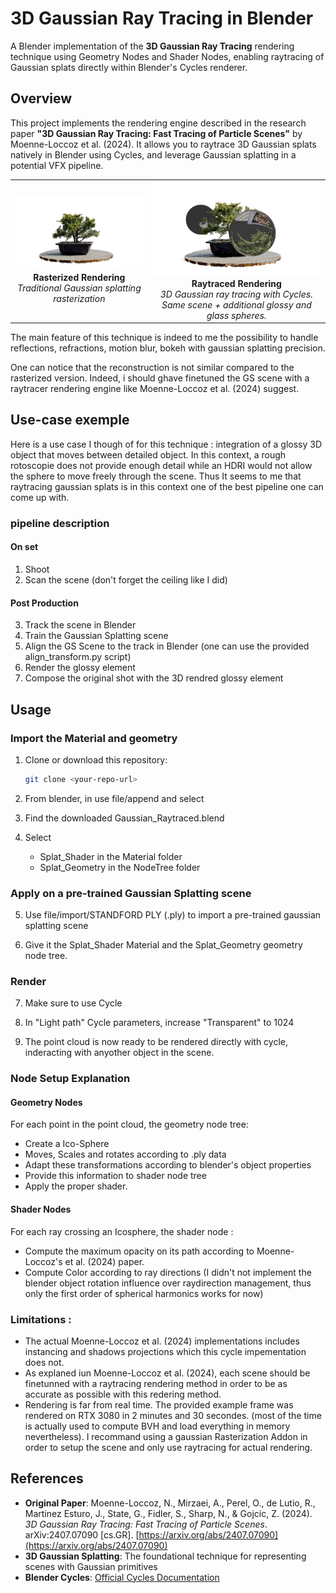 # 3D Gaussian Ray Tracing in Blender

A Blender implementation of the **3D Gaussian Ray Tracing** rendering technique using Geometry Nodes and Shader Nodes, enabling raytracing of Gaussian splats directly within Blender's Cycles renderer.

## Overview

This project implements the rendering engine described in the research paper **"3D Gaussian Ray Tracing: Fast Tracing of Particle Scenes"** by Moenne-Loccoz et al. (2024). It allows you to raytrace 3D Gaussian splats natively in Blender using Cycles, and leverage Gaussian splatting in a potential VFX pipeline.

<div align="center">
  <table>
    <tr>
      <td align="center">
        <img src="images/Rasterized.png" alt="Rasterized Gaussian Splatting" width="400"/>
        <br/>
        <b>Rasterized Rendering</b>
        <br/>
        <em>Traditional Gaussian splatting rasterization</em>
      </td>
      <td align="center">
        <img src="images/Raytraced.png" alt="Raytraced Gaussian Splatting" width="400"/>
        <br/>
        <b>Raytraced Rendering</b>
        <br/>
        <em>3D Gaussian ray tracing with Cycles. Same scene + additional glossy and glass spheres.</em>
      </td>
    </tr>
  </table>
</div>

The main feature of this technique is indeed to me the possibility to handle reflections, refractions, motion blur, bokeh with gaussian splatting precision.

One can notice that the reconstruction is not similar compared to the rasterized version. Indeed, i should ghave finetuned the GS scene with a raytracer rendering engine like Moenne-Loccoz et al. (2024) suggest.

## Use-case exemple

Here is a use case I though of for this technique : integration of a glossy 3D object that moves between detailed object.
In this context, a rough rotoscopie does not provide enough detail while an HDRI would not allow the sphere to move freely through the scene. 
Thus It seems to me that raytracing gaussian splats is in this context one of the best pipeline one can come up with.


### pipeline description

#### On set
1. Shoot
2. Scan the scene (don't forget the ceiling like I did)

#### Post Production
3. Track the scene in Blender
4. Train the Gaussian Splatting scene
5. Align the GS Scene to the track in Blender (one can use the provided align_transform.py script)
6. Render the glossy element
7. Compose the original shot with the 3D rendred glossy element

## Usage

### Import the Material and geometry
1. Clone or download this repository:
   ```bash
   git clone <your-repo-url>
   ```

2. From blender, in use file/append and select

3. Find the downloaded Gaussian_Raytraced.blend

4. Select 
    - Splat_Shader in the Material folder
    - Splat_Geometry in the NodeTree folder

### Apply on a pre-trained Gaussian Splatting scene

5. Use file/import/STANDFORD PLY (.ply) to import a pre-trained gaussian splatting scene

6. Give it the Splat_Shader Material and the Splat_Geometry geometry node tree.

### Render

7. Make sure to use Cycle

8. In "Light path" Cycle parameters, increase "Transparent" to 1024

9. The point cloud is now ready to be rendered directly with cycle, inderacting with anyother object in the scene. 


### Node Setup Explanation

#### Geometry Nodes
For each point in the point cloud, the geometry node tree:
- Create a Ico-Sphere
- Moves, Scales and rotates according to .ply data
- Adapt these transformations according to blender's object properties
- Provide this information to shader node tree
- Apply the proper shader.


#### Shader Nodes
For each ray crossing an Icosphere, the shader node :
- Compute the maximum opacity on its path according to Moenne-Loccoz's et al. (2024) paper.
- Compute Color according to ray directions
(I didn't not implement the blender object rotation influence over raydirection management, thus only the first order of spherical harmonics works for now)


### Limitations :

- The actual Moenne-Loccoz et al. (2024) implementations includes instancing and shadows projections which this cycle impementation does not.
- As explaned iun Moenne-Loccoz et al. (2024), each scene should be finetunned with a raytracing rendering method in order to be as accurate as possible with this redering method.
- Rendering is far from real time. The provided example frame was rendered on RTX 3080 in 2 minutes and 30 secondes. (most of the time is actually used to compute BVH and load everything in memory nevertheless). I recommand using a gaussian Rasterization Addon in order to setup the scene and only use raytracing for actual rendering.

## References

- **Original Paper**: Moenne-Loccoz, N., Mirzaei, A., Perel, O., de Lutio, R., Martinez Esturo, J., State, G., Fidler, S., Sharp, N., & Gojcic, Z. (2024). *3D Gaussian Ray Tracing: Fast Tracing of Particle Scenes*. arXiv:2407.07090 [cs.GR]. [https://arxiv.org/abs/2407.07090](https://arxiv.org/abs/2407.07090)
- **3D Gaussian Splatting**: The foundational technique for representing scenes with Gaussian primitives
- **Blender Cycles**: [Official Cycles Documentation](https://docs.blender.org/manual/en/latest/render/cycles/index.html)


